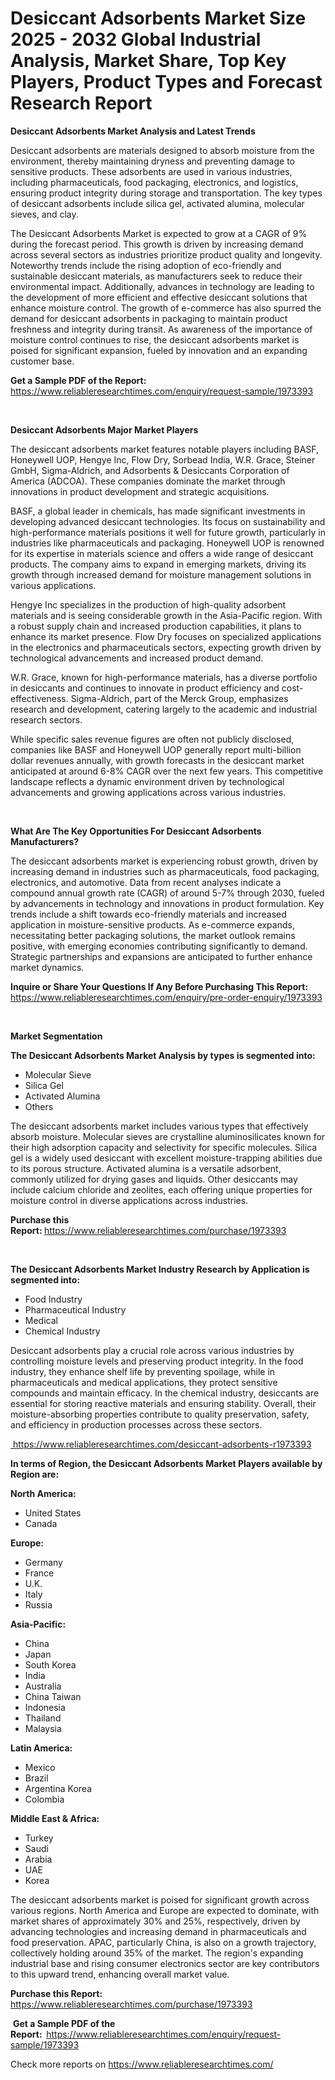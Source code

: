 <p><h1>Desiccant Adsorbents Market Size 2025 - 2032 Global Industrial Analysis, Market Share, Top Key Players, Product Types and Forecast Research Report</h1></p><p><strong>Desiccant Adsorbents Market Analysis and Latest Trends</strong></p>
<p><p>Desiccant adsorbents are materials designed to absorb moisture from the environment, thereby maintaining dryness and preventing damage to sensitive products. These adsorbents are used in various industries, including pharmaceuticals, food packaging, electronics, and logistics, ensuring product integrity during storage and transportation. The key types of desiccant adsorbents include silica gel, activated alumina, molecular sieves, and clay.</p><p>The Desiccant Adsorbents Market is expected to grow at a CAGR of 9% during the forecast period. This growth is driven by increasing demand across several sectors as industries prioritize product quality and longevity. Noteworthy trends include the rising adoption of eco-friendly and sustainable desiccant materials, as manufacturers seek to reduce their environmental impact. Additionally, advances in technology are leading to the development of more efficient and effective desiccant solutions that enhance moisture control. The growth of e-commerce has also spurred the demand for desiccant adsorbents in packaging to maintain product freshness and integrity during transit. As awareness of the importance of moisture control continues to rise, the desiccant adsorbents market is poised for significant expansion, fueled by innovation and an expanding customer base.</p></p>
<p><strong>Get a Sample PDF of the Report:&nbsp;</strong> <a href="https://www.reliableresearchtimes.com/enquiry/request-sample/1973393?utm_campaign=2248&utm_medium=2&utm_source=Github&utm_content=ia&utm_term=04022025&utm_id=desiccant-adsorbents">https://www.reliableresearchtimes.com/enquiry/request-sample/1973393</a></p>
<p>&nbsp;</p>
<p><strong>Desiccant Adsorbents Major Market Players</strong></p>
<p><p>The desiccant adsorbents market features notable players including BASF, Honeywell UOP, Hengye Inc, Flow Dry, Sorbead India, W.R. Grace, Steiner GmbH, Sigma-Aldrich, and Adsorbents & Desiccants Corporation of America (ADCOA). These companies dominate the market through innovations in product development and strategic acquisitions.</p><p>BASF, a global leader in chemicals, has made significant investments in developing advanced desiccant technologies. Its focus on sustainability and high-performance materials positions it well for future growth, particularly in industries like pharmaceuticals and packaging. Honeywell UOP is renowned for its expertise in materials science and offers a wide range of desiccant products. The company aims to expand in emerging markets, driving its growth through increased demand for moisture management solutions in various applications.</p><p>Hengye Inc specializes in the production of high-quality adsorbent materials and is seeing considerable growth in the Asia-Pacific region. With a robust supply chain and increased production capabilities, it plans to enhance its market presence. Flow Dry focuses on specialized applications in the electronics and pharmaceuticals sectors, expecting growth driven by technological advancements and increased product demand.</p><p>W.R. Grace, known for high-performance materials, has a diverse portfolio in desiccants and continues to innovate in product efficiency and cost-effectiveness. Sigma-Aldrich, part of the Merck Group, emphasizes research and development, catering largely to the academic and industrial research sectors.</p><p>While specific sales revenue figures are often not publicly disclosed, companies like BASF and Honeywell UOP generally report multi-billion dollar revenues annually, with growth forecasts in the desiccant market anticipated at around 6-8% CAGR over the next few years. This competitive landscape reflects a dynamic environment driven by technological advancements and growing applications across various industries.</p></p>
<p>&nbsp;</p>
<p><strong>What Are The Key Opportunities For Desiccant Adsorbents Manufacturers?</strong></p>
<p><p>The desiccant adsorbents market is experiencing robust growth, driven by increasing demand in industries such as pharmaceuticals, food packaging, electronics, and automotive. Data from recent analyses indicate a compound annual growth rate (CAGR) of around 5-7% through 2030, fueled by advancements in technology and innovations in product formulation. Key trends include a shift towards eco-friendly materials and increased application in moisture-sensitive products. As e-commerce expands, necessitating better packaging solutions, the market outlook remains positive, with emerging economies contributing significantly to demand. Strategic partnerships and expansions are anticipated to further enhance market dynamics.</p></p>
<p><strong>Inquire or Share Your Questions If Any Before Purchasing This Report:</strong> <a href="https://www.reliableresearchtimes.com/enquiry/pre-order-enquiry/1973393?utm_campaign=2248&utm_medium=2&utm_source=Github&utm_content=ia&utm_term=04022025&utm_id=desiccant-adsorbents">https://www.reliableresearchtimes.com/enquiry/pre-order-enquiry/1973393</a></p>
<p>&nbsp;</p>
<p><strong>Market Segmentation</strong></p>
<p><strong>The Desiccant Adsorbents Market Analysis by types is segmented into:</strong></p>
<p><ul><li>Molecular Sieve</li><li>Silica Gel</li><li>Activated Alumina</li><li>Others</li></ul></p>
<p><p>The desiccant adsorbents market includes various types that effectively absorb moisture. Molecular sieves are crystalline aluminosilicates known for their high adsorption capacity and selectivity for specific molecules. Silica gel is a widely used desiccant with excellent moisture-trapping abilities due to its porous structure. Activated alumina is a versatile adsorbent, commonly utilized for drying gases and liquids. Other desiccants may include calcium chloride and zeolites, each offering unique properties for moisture control in diverse applications across industries.</p></p>
<p><strong>Purchase this Report:&nbsp;</strong><a href="https://www.reliableresearchtimes.com/purchase/1973393?utm_campaign=2248&utm_medium=2&utm_source=Github&utm_content=ia&utm_term=04022025&utm_id=desiccant-adsorbents">https://www.reliableresearchtimes.com/purchase/1973393</a></p>
<p>&nbsp;</p>
<p><strong>The Desiccant Adsorbents Market Industry Research by Application is segmented into:</strong></p>
<p><ul><li>Food Industry</li><li>Pharmaceutical Industry</li><li>Medical</li><li>Chemical Industry</li></ul></p>
<p><p>Desiccant adsorbents play a crucial role across various industries by controlling moisture levels and preserving product integrity. In the food industry, they enhance shelf life by preventing spoilage, while in pharmaceuticals and medical applications, they protect sensitive compounds and maintain efficacy. In the chemical industry, desiccants are essential for storing reactive materials and ensuring stability. Overall, their moisture-absorbing properties contribute to quality preservation, safety, and efficiency in production processes across these sectors.</p></p>
<p><a href="https://www.reliableresearchtimes.com/desiccant-adsorbents-r1973393?utm_campaign=2248&utm_medium=2&utm_source=Github&utm_content=ia&utm_term=04022025&utm_id=desiccant-adsorbents">&nbsp;https://www.reliableresearchtimes.com/desiccant-adsorbents-r1973393</a></p>
<p><strong>In terms of Region, the Desiccant Adsorbents Market Players available by Region are:</strong></p>
<p>
    <p> <strong> North America: </strong>
        <ul>
            <li>United States</li>
            <li>Canada</li>
        </ul>
        </p> 
    <p> <strong> Europe: </strong>
        <ul>
            <li>Germany</li>
            <li>France</li>
            <li>U.K.</li>
            <li>Italy</li>
            <li>Russia</li>
        </ul>
        </p> 
    <p> <strong> Asia-Pacific: </strong>
        <ul>
            <li>China</li>
            <li>Japan</li>
            <li>South Korea</li>
            <li>India</li>
            <li>Australia</li>
            <li>China Taiwan</li>
            <li>Indonesia</li>
            <li>Thailand</li>
            <li>Malaysia</li>
        </ul>
        </p> 
    <p> <strong> Latin America: </strong>
        <ul>
            <li>Mexico</li>
            <li>Brazil</li>
            <li>Argentina Korea</li>
            <li>Colombia</li>
        </ul>
        </p> 
    <p> <strong> Middle East & Africa: </strong>
        <ul>
            <li>Turkey</li>
            <li>Saudi</li>
            <li>Arabia</li>
            <li>UAE</li>
            <li>Korea</li>
        </ul>
    </p>
    </p>
<p><p>The desiccant adsorbents market is poised for significant growth across various regions. North America and Europe are expected to dominate, with market shares of approximately 30% and 25%, respectively, driven by advancing technologies and increasing demand in pharmaceuticals and food preservation. APAC, particularly China, is also on a growth trajectory, collectively holding around 35% of the market. The region's expanding industrial base and rising consumer electronics sector are key contributors to this upward trend, enhancing overall market value.</p></p>
<p><strong>Purchase this Report: </strong><a href="https://www.reliableresearchtimes.com/purchase/1973393?utm_campaign=2248&utm_medium=2&utm_source=Github&utm_content=ia&utm_term=04022025&utm_id=desiccant-adsorbents">https://www.reliableresearchtimes.com/purchase/1973393</a></p>
<p>&nbsp;<strong>Get a Sample PDF of the Report:&nbsp;&nbsp;</strong><a href="https://www.reliableresearchtimes.com/enquiry/request-sample/1973393?utm_campaign=2248&utm_medium=2&utm_source=Github&utm_content=ia&utm_term=04022025&utm_id=desiccant-adsorbents">https://www.reliableresearchtimes.com/enquiry/request-sample/1973393</a></p>
<p><strong></strong></p>
<p>Check more reports on <a href="https://www.reliableresearchtimes.com/?utm_campaign=2248&utm_medium=2&utm_source=Github&utm_content=ia&utm_term=04022025&utm_id=desiccant-adsorbents">https://www.reliableresearchtimes.com/</a></p>